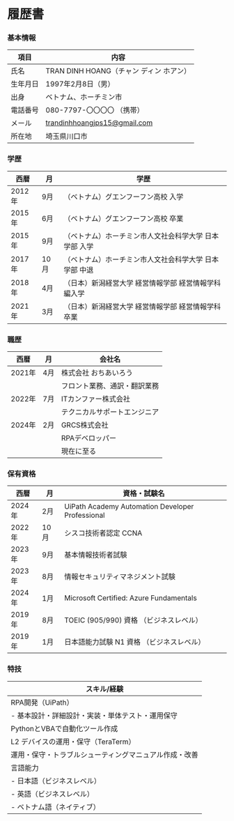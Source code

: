 # 履歴書

### 基本情報
| 項目              | 内容                                        |
|------------------|---------------------------------------------|
| 氏名              | TRAN DINH HOANG（チャン ディン ホアン）    |
| 生年月日          | 1997年2月8日（男）                        |
| 出身          | ベトナム、ホーチミン市                        |
| 電話番号      | 080-7797-〇〇〇〇 （携帯）                              |
| メール            | trandinhhoangjps15@gmail.com               |
| 所在地              | 埼玉県川口市 |


### 学歴
| 西暦    | 月    | 学歴                                                   |
|-------|-------|--------------------------------------------------------|
| 2012年| 9月 | （ベトナム）グエンフーフン高校 入学                     |
| 2015年| 6月 | （ベトナム）グエンフーフン高校 卒業                     |
| 2015年| 9月 | （ベトナム）ホーチミン市人文社会科学大学 日本学部 入学 |
| 2017年|10月 | （ベトナム）ホーチミン市人文社会科学大学 日本学部 中退 |
| 2018年| 4月 | （日本）新潟経営大学 経営情報学部 経営情報学科 編入学 |
| 2021年| 3月 | （日本）新潟経営大学 経営情報学部 経営情報学科 卒業  |

### 職歴
| 西暦    | 月    | 会社名                    |
|-------|-------|---------------------------|
| 2021年| 4月| 株式会社 おちあいろう      |
|       |       | フロント業務、通訳・翻訳業務  |
| 2022年| 7月| ITカンファー株式会社        |
|       |       | テクニカルサポートエンジニア  |
| 2024年| 2月  | GRCS株式会社                |
|       |       | RPAデベロッパー              |
|       |       | 現在に至る              |
### 保有資格
| 西暦    | 月    | 資格・試験名                                            |
|-------|-------|--------------------------------------------------------|
| 2024年| 2月   | UiPath Academy Automation Developer Professional      |
| 2022年|10月   | シスコ技術者認定 CCNA                                  |
| 2023年| 9月   | 基本情報技術者試験                                      |
| 2023年| 8月   | 情報セキュリティマネジメント試験                        |
| 2024年| 1月   | Microsoft Certified: Azure Fundamentals               |
| 2019年| 8月   | TOEIC (905/990) 資格 （ビジネスレベル）               |
| 2019年| 1月   | 日本語能力試験 N1 資格 （ビジネスレベル）             |

### 特技
| スキル/経験                                    |
|-----------------------------------------------|
| RPA開発（UiPath）                              |
| - 基本設計・詳細設計・実装・単体テスト・運用保守 |
| PythonとVBAで自動化ツール作成                   |
| L2 デバイスの運用・保守（TeraTerm）            |
| 運用・保守・トラブルシューティングマニュアル作成・改善 |
| 言語能力                                        |
| - 日本語（ビジネスレベル）                     |
| - 英語（ビジネスレベル）                       |
| - ベトナム語（ネイティブ）                     |

